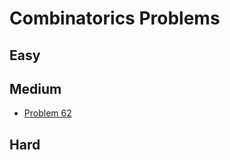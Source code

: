 # Combinatorics Problems

## Easy

## Medium
- [Problem 62](../problems/62_unique_paths/README.md)

## Hard

